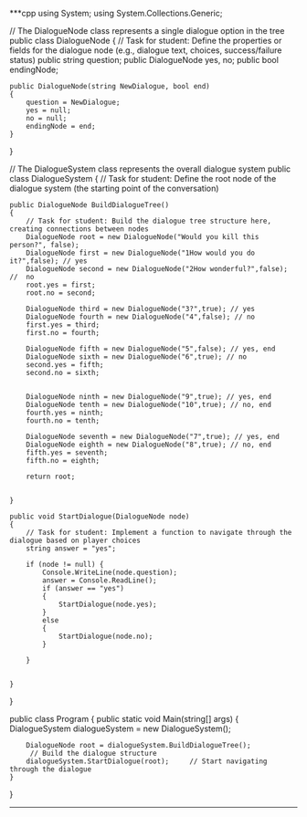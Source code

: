 ***cpp
using System;
using System.Collections.Generic;

// The DialogueNode class represents a single dialogue option in the tree
public class DialogueNode
{
    // Task for student: Define the properties or fields for the dialogue node (e.g., dialogue text, choices, success/failure status)
    public string question;
    public DialogueNode yes, no;
    public bool endingNode;

    public DialogueNode(string NewDialogue, bool end) 
    {
        question = NewDialogue;
        yes = null;
        no = null;
        endingNode = end;
    }
    
}

// The DialogueSystem class represents the overall dialogue system
public class DialogueSystem
{
    // Task for student: Define the root node of the dialogue system (the starting point of the conversation)
    
    public DialogueNode BuildDialogueTree()
    {
        // Task for student: Build the dialogue tree structure here, creating connections between nodes
        DialogueNode root = new DialogueNode("Would you kill this person?", false);
        DialogueNode first = new DialogueNode("1How would you do it?",false); // yes
        DialogueNode second = new DialogueNode("2How wonderful?",false); //  no
        root.yes = first;
        root.no = second;
        
        DialogueNode third = new DialogueNode("3?",true); // yes
        DialogueNode fourth = new DialogueNode("4",false); // no
        first.yes = third;
        first.no = fourth;
        
        DialogueNode fifth = new DialogueNode("5",false); // yes, end
        DialogueNode sixth = new DialogueNode("6",true); // no
        second.yes = fifth;
        second.no = sixth;
        
        
        DialogueNode ninth = new DialogueNode("9",true); // yes, end
        DialogueNode tenth = new DialogueNode("10",true); // no, end
        fourth.yes = ninth;
        fourth.no = tenth;
        
        DialogueNode seventh = new DialogueNode("7",true); // yes, end
        DialogueNode eighth = new DialogueNode("8",true); // no, end 
        fifth.yes = seventh;
        fifth.no = eighth;
        
        return root;
        
        
    }
    
    public void StartDialogue(DialogueNode node)
    {
        // Task for student: Implement a function to navigate through the dialogue based on player choices
        string answer = "yes";
        
        if (node != null) {
            Console.WriteLine(node.question);
            answer = Console.ReadLine(); 
            if (answer == "yes")
            {
                StartDialogue(node.yes);
            }
            else
            {
                StartDialogue(node.no);
            }
        
        }
        
        
    }
}

public class Program
{
    public static void Main(string[] args)
    {
        DialogueSystem dialogueSystem = new DialogueSystem();

        DialogueNode root = dialogueSystem.BuildDialogueTree();
         // Build the dialogue structure
        dialogueSystem.StartDialogue(root);     // Start navigating through the dialogue
    }
}
***
